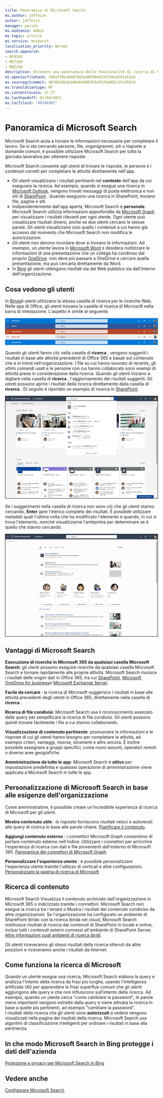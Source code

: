 ```yaml
---
title: Panoramica di Microsoft Search
ms.author: jeffkizn
author: jeffkizn
manager: parulm
ms.audience: Admin
ms.topic: article
ms.service: mssearch
localization_priority: Normal
search.appverid:
- BFB160
- MET150
- MOE150
description: Ottenere una panoramica delle funzionalità di ricerca di Microsoft, dei vantaggi e delle app che supportano Microsoft Search.
ms.openlocfilehash: f06aff0ea0407983a40f60e03337d4ed281a53ad
ms.sourcegitcommit: d6f8628be8108e6e9d6fb9efb7bd06bc2fcd561d
ms.translationtype: MT
ms.contentlocale: it-IT
ms.lasthandoff: 01/04/2021
ms.locfileid: "49749387"
---
```

# <a name="overview-of-microsoft-search"></a>Panoramica di Microsoft Search

Microsoft Search aiuta a trovare le informazioni necessarie per completare il lavoro. Se si sta cercando persone, file, organigrammi, siti o risposte a domande comuni, è possibile utilizzare Microsoft Search per tutta la giornata lavorativa per ottenere risposte.

Microsoft Search consente agli utenti di trovare le risposte, le persone e i contenuti corretti per completare le attività direttamente nell'app.

- Gli utenti visualizzano i risultati pertinenti nel **contesto** dell'app da cui eseguono la ricerca. Ad esempio, quando si esegue una ricerca in [Microsoft Outlook](https://www.microsoft.com/outlook), vengono trovati messaggi di posta elettronica e non siti di [SharePoint](http://sharepoint.com/) . Quando eseguono una ricerca in SharePoint, trovano file, pagine e siti.
- Indipendentemente dall'app aperta, Microsoft Search è **personale**. Microsoft Search utilizza informazioni approfondite da [Microsoft Graph](https://developer.microsoft.com/graph/) per visualizzare i risultati rilevanti per ogni utente. Ogni utente può visualizzare risultati diversi, anche se due utenti cercano le stesse parole. Gli utenti visualizzano solo quello i contenuti a cui hanno già accesso dal momento che Microsoft Search non modifica le autorizzazioni.
- Gli utenti non devono ricordare dove si trovano le informazioni. Ad esempio, un utente lavora in [Microsoft Word](https://products.office.com/word) e desidera riutilizzare le informazioni di una presentazione che un collega ha condiviso dal proprio [OneDrive](https://onedrive.live.com/about/). non deve più passare a OneDrive e cercare quella presentazione, ma può cercarla direttamente da Word.
- In [Bing](https://bing.com) gli utenti ottengono risultati sia dal Web pubblico sia dall'interno dell'organizzazione.

## <a name="what-users-see"></a>Cosa vedono gli utenti

In [Bing](https://bing.com)gli utenti utilizzano la stessa casella di ricerca per le ricerche Web. Nelle app di Office, gli utenti trovano la casella di ricerca di Microsoft nella barra di intestazione. L'aspetto è simile al seguente:

![Screenshot di finestre dell'app con la casella di Microsoft Search nella barra di intestazione](media/Headings_520.png)

Quando gli utenti fanno clic nella casella di **ricerca** , vengono suggeriti i risultati in base alle attività precedenti di Office 365 e basati sul contenuto che è in trend nell'organizzazione. I file su cui hanno lavorato di recente, gli ultimi comandi usati e le persone con cui hanno collaborato sono esempi di attività prese in considerazione dalla ricerca. Quando gli utenti iniziano a digitare nella casella di **ricerca** , l'aggiornamento dei risultati suggeriti. Gli utenti possono aprire i risultati della ricerca direttamente dalla casella di **ricerca** . Di seguito è riportato un esempio di ricerca in [SharePoint](http://sharepoint.com/).

![Screenshot della casella Microsoft Search con una query e i risultati suggeriti](media/SERP_text_520.png)

Se i suggerimenti nella casella di ricerca non sono ciò che gli utenti stanno cercando, **Enter** apre l'elenco completo dei risultati. È possibile utilizzare metadati quali l'ultima volta che ha modificato l'elemento e quando, in cui si trova l'elemento, nonché visualizzarne l'anteprima per determinare se è quello che stanno cercando.

![Screenshot della pagina dei risultati di Microsoft Search](media/search_box.png)

## <a name="benefits-of-microsoft-search"></a>Vantaggi di Microsoft Search

**Esecuzione di ricerche in Microsoft 365 da qualsiasi casella Microsoft Search**: gli utenti possono eseguire ricerche da qualsiasi casella Microsoft Search e tornare rapidamente alle proprie attività. Microsoft Search riunisce i risultati delle origini dati in Office 365, tra cui [SharePoint](http://sharepoint.com/), [Microsoft OneDrive for business](https://onedrive.live.com/about/business/)e [Microsoft Exchange Server](https://products.office.com/exchange/microsoft-exchange-server).

**Facile da cercare** : la ricerca di Microsoft suggerisce i risultati in base alle attività precedenti degli utenti in Office 365, direttamente nella casella di **ricerca** .

**Ricerca di file condivisi**: Microsoft Search usa il riconoscimento avanzato delle query per semplificare la ricerca di file condivisi. Gli utenti possono quindi trovare facilmente i file a cui stanno collaborando.

**Visualizzazione di contenuto pertinente**: promuovere le informazioni e le risposte di cui gli utenti hanno bisogno per completare le attività, ad esempio criteri, vantaggi, risorse, strumenti e altro ancora. È inoltre possibile assegnare a gruppi specifici, come nuovi assunti, operatori remoti o diverse aree geografiche.

**Amministrazione da tutte le app**: Microsoft Search è **attivo** per impostazione predefinita e qualsiasi operazione di amministrazione viene applicata a Microsoft Search in tutte le app.

## <a name="tailoring-microsoft-search-to-your-organization"></a>Personalizzazione di Microsoft Search in base alle esigenze dell'organizzazione

Come amministratore, è possibile creare un'incredibile esperienza di ricerca di Microsoft per gli utenti.

**Mostra contenuto utile** : le risposte forniscono risultati veloci e autorevoli alle query di ricerca in base alle parole chiave. [Pianificare il contenuto](plan-your-content.md).

**Aggiungi contenuto esterno** : i connettori Microsoft Graph consentono di portare contenuto esterno nell'indice. Utilizzare i connettori per arricchire l'esperienza di ricerca con dati e file provenienti dall'esterno di Microsoft 365. [Panoramica dei connettori di Microsoft Graph](connectors-overview.md)

**Personalizzare l'esperienza utente** : è possibile personalizzare l'esperienza utente tramite l'utilizzo di verticali e altre configurazioni. [Personalizzare la pagina di ricerca di Microsoft](customize-search-page.md)

## <a name="what-content-is-searched"></a>Ricerca di contenuto

Microsoft Search Visualizza il contenuto archiviato dall'organizzazione in Microsoft 365 o indicizzato tramite i connettori. Microsoft Search non esegue la ricerca tra i tenant o Mostra i risultati del contenuto condiviso da altre organizzazioni. Se l'organizzazione ha configurato un ambiente di SharePoint ibrido con la ricerca ibrida nel cloud, Microsoft Search restituisce risultati di ricerca dai contenuti di SharePoint in locale e online, inclusi tutti i contenuti esterni connessi all'ambiente di SharePoint Server. [Altre informazioni sugli ambienti di ricerca ibridi](https://docs.microsoft.com/sharepoint/hybrid/learn-about-cloud-hybrid-search-for-sharepoint).

Gli utenti riceveranno gli stessi risultati della ricerca ottenuti da altre posizioni e riceveranno anche i risultati da Internet.

## <a name="how-microsoft-search-works"></a>Come funziona la ricerca di Microsoft

Quando un utente esegue una ricerca, Microsoft Search elabora la query e analizza l'intento della ricerca da frasi più lunghe, usando l'intelligenza artificiale (AI) per apprendere le frasi superflue comuni che gli utenti aggiungono alle query e che non influiscono sull'intento della ricerca. Ad esempio, quando un utente cerca "come cambiare la password", le parole meno importanti vengono estratte dalla query e viene attivata la ricerca in base a quelle più pertinenti, ad esempio "cambiare la password".  
I risultati della ricerca che gli utenti sono **autorizzati** a vedere vengono visualizzati nella pagina dei risultati della ricerca. Microsoft Search usa algoritmi di classificazione intelligenti per ordinare i risultati in base alla pertinenza.

## <a name="how-microsoft-search-in-bing-protects-your-company-data"></a>In che modo Microsoft Search in Bing protegge i dati dell'azienda

[Protezione e privacy per Microsoft Search in Bing](security-for-search.md)

## <a name="see-also"></a>Vedere anche

[Configurare Microsoft Search](setup-microsoft-search.md)
